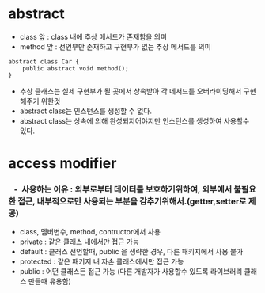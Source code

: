 # abstract
- class 앞 : class 내에 추상 메서드가 존재함을 의미
- method 앞 : 선언부만 존재하고 구현부가 없는 추상 메서드를 의미
```
abstract class Car {
    public abstract void method();
}
```
- 추상 클래스는 실제 구현부가 될 곳에서 상속받아 각 메서드를 오버라이딩해서 구현해주기 위한것
- abstract class는 인스턴스를 생성할 수 없다.
- abstract class는 상속에 의해 완성되지어야지만 인스턴스를 생성하여 사용할수 있다.

# access modifier
### &nbsp;&nbsp;&nbsp;- &nbsp;사용하는 이유 : 외부로부터 데이터를 보호하기위하여, 외부에서 불필요한 접근, 내부적으로만 사용되는 부분을 감추기위해서.(getter,setter로 제공)
- class, 멤버변수, method, contructor에서 사용
- private : 같은 클래스 내에서만 접근 가능
- default : 클래스 선언할때, public 을 생략한 경우, 다른 패키지에서 사용 불가
- protected : 같은 패키지 내 자손 클래스에서만 접근 가능
- public : 어떤 클래스든 접근 가능 (다른 개발자가 사용할수 있도록 라이브러리 클래스 만들때 유용함)

